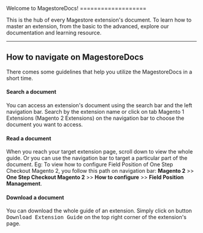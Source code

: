 <div class="container">
<div class="container">
<div class="row">
Welcome to MagestoreDocs!
===================


This is the hub of every Magestore extension's document. To learn how to master an extension, from the basic to the advanced, explore our documentation and learning resource.  

----------


How to navigate on MagestoreDocs
-------------

There comes some guidelines that help you utilize the MagestoreDocs in a short time. 

#### <i class="icon-file"></i> Search a document

You can access an extension's document using the search bar and the left navigation bar. Search by the extension name or click on tab Magento 1 Extensions (Magento 2 Extensions) on the navigation bar to choose the document you want to access. 

#### <i class="icon-file"></i> Read a document

When you reach your target extension page, scroll down to view the whole guide. Or you can use the navigation bar to target a particular part of the document. Eg: To view how to configure Field Position of One Step Checkout Magento 2, you follow this path on navigation bar: **Magento 2** >> **One Step Checkout Magento 2** >> **How to configure** >> **Field Position Management**.  

#### <i class="icon-file"></i> Download a document

You can download the whole guide of an extension. Simply click on button <kbd>Download Extension Guide</kbd> on the top right corner of the extension's page.

</div>
</div>
</div>


